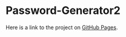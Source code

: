 # Password-Generator2

Here is a link to the project on [GitHub Pages](https://rosebourn.github.io/Password-Generator/).
